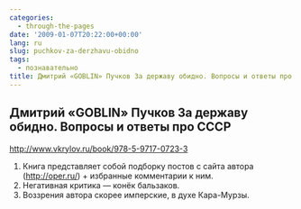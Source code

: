 ```yaml
---
categories:
  - through-the-pages
date: '2009-01-07T20:22:00+00:00'
lang: ru
slug: puchkov-za-derzhavu-obidno
tags:
  - познавательно
title: Дмитрий «GOBLIN» Пучков За державу обидно. Вопросы и ответы про СССР
---
```




## Дмитрий «GOBLIN» Пучков За державу обидно. Вопросы и ответы про СССР ##

<http://www.vkrylov.ru/book/978-5-9717-0723-3> 

1. Книга представляет собой подборку постов с сайта автора (<http://oper.ru/>) + избранные комментарии к ним. 
2. Негативная критика — конёк бальзаков. 
3. Воззрения автора скорее имперские, в духе Кара-Мурзы. 
